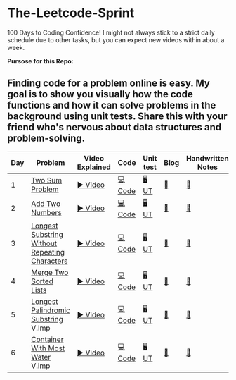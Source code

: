 # The-Leetcode-Sprint

100 Days to Coding Confidence! 
I might not always stick to a strict daily schedule due to other tasks, but you can expect new videos within about a week.

**Pursose for this Repo:**
## Finding code for a problem online is easy. My goal is to show you visually how the code functions and how it can solve problems in the background using unit tests. Share this with your friend who's nervous about data structures and problem-solving.

|  Day  | Problem         |  Video Explained |  Code               | Unit test           |    Blog      | Handwritten Notes       |  Time complexity    | Space complexity|
|-------|---------------- | ---------------  |   --------------    | ---------------     | ----------------          | --------------- | --------------- |  --------------- | 
1 | [Two Sum Problem](https://leetcode.com/problems/two-sum/description/) | [▶️ Video](https://youtu.be/U_BZKRwOI50) |[💻 Code](https://github.com/skjha1/The-Leetcode-Sprint/blob/main/Day%201/TWO_SUM/two_sum.java)  | [🖥️ UT](https://github.com/skjha1/The-Leetcode-Sprint/blob/main/Day%201/TWO_SUM/UnitTest_two_sum.java) | [ 📝](https://github.com/skjha1/The-Leetcode-Sprint/blob/main/Day%201/two_sum.md)     | [:blue_book:](#)   | _O(n)_       | _O(n)_          |
2 | [Add Two Numbers](https://leetcode.com/problems/add-two-numbers/description/) | [▶️ Video](https://youtu.be/ZCXGW_PB2sM) |[💻 Code](https://github.com/skjha1/The-Leetcode-Sprint/blob/main/Day%202/Add_two_number.java)  | [🖥️ UT](https://github.com/skjha1/The-Leetcode-Sprint/blob/main/Day%202/AddTwoNumberTest.java) | [ 📝 ](https://github.com/skjha1/The-Leetcode-Sprint/blob/main/Day%202/Add_Two_Numbers.md)     | [:blue_book:](#)   | _O(max(m, n))_       | _O(max(m, n))_          |
3 | [Longest Substring Without Repeating Characters](https://leetcode.com/problems/longest-substring-without-repeating-characters/description/) | [▶️ Video](https://youtu.be/sTUyMVlaOro) |[💻 Code](https://github.com/skjha1/The-Leetcode-Sprint/blob/main/Day%203/Longest%20Substring%20Without%20Repeating%20Characters.java)  | [🖥️ UT](https://github.com/skjha1/The-Leetcode-Sprint/blob/main/Day%203/LongestSubstringWithoutRepeatingTest.java) | [ 📝 ](https://github.com/skjha1/The-Leetcode-Sprint/blob/main/Day%202/Add_Two_Numbers.md)     | [:blue_book:](https://drive.google.com/file/d/1nwv4ZAAAbZrUVi8Po49grzYiJo39ibSw/view?usp=sharing)   | _O(n)_       | _O(mix(m, n))_          |
4 | [Merge Two Sorted Lists](https://leetcode.com/problems/merge-two-sorted-lists/description/) | [▶️ Video](https://youtu.be/ogGrz9VP4Tc) |[💻 Code](https://github.com/skjha1/The-Leetcode-Sprint/blob/main/Day%204/Merge%20Two%20Sorted%20Lists.java)  | [🖥️ UT](https://github.com/skjha1/The-Leetcode-Sprint/blob/main/Day%204/MergeTwoSortedListsTest.java) | [ 📝 ](https://github.com/skjha1/The-Leetcode-Sprint/blob/main/Day%204/Merge%20Two%20Sorted%20Lists.md)     | [:blue_book:](#)   | _O(m + n)_       | _O(1)_          |
5 | [Longest Palindromic Substring](https://leetcode.com/problems/longest-palindromic-substring/description/) V.Imp | [▶️ Video](#) |[💻 Code](https://github.com/skjha1/The-Leetcode-Sprint/blob/main/Day%205/LongestPalindrome.java)  | [🖥️ UT](https://github.com/skjha1/The-Leetcode-Sprint/blob/main/Day%205/LongestPalindromeTest.java) | [ 📝 ](https://github.com/skjha1/The-Leetcode-Sprint/blob/main/Day%205/Longest%20Palindromic%20Substring.md)     | [:blue_book:](#)   | _O(n^2)_       | _O(n^2)_          |
6 | [Container With Most Water](https://leetcode.com/problems/container-with-most-water/description/) V.imp | [▶️ Video](#) |[💻 Code](https://github.com/skjha1/The-Leetcode-Sprint/blob/main/Day%206/ContainerWithMostWater.java)  | [🖥️ UT](https://github.com/skjha1/The-Leetcode-Sprint/blob/main/Day%206/ContainerWithMostWaterTest.java) | [ 📝 ](https://github.com/skjha1/The-Leetcode-Sprint/blob/main/Day%206/Container_With_Most_Water.md)     | [:blue_book:](#)   | _O(n)_       | _O(1)_          |







